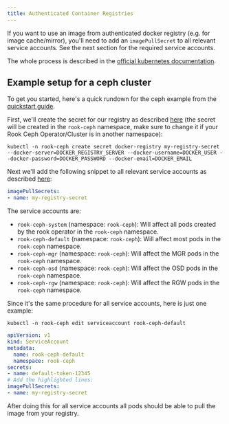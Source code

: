```yaml
---
title: Authenticated Container Registries
---
```


If you want to use an image from authenticated docker registry (e.g. for image cache/mirror), you'll need to
add an `imagePullSecret` to all relevant service accounts. See the next section for the required service accounts.

The whole process is described in the [official kubernetes documentation](https://kubernetes.io/docs/tasks/configure-pod-container/configure-service-account/#add-imagepullsecrets-to-a-service-account).

## Example setup for a ceph cluster

To get you started, here's a quick rundown for the ceph example from the [quickstart guide](../quickstart.md).

First, we'll create the secret for our registry as described [here](https://kubernetes.io/docs/concepts/containers/images/#specifying-imagepullsecrets-on-a-pod) (the secret will be created in the `rook-ceph` namespace, make sure to change it if your Rook Ceph Operator/Cluster is in another namespace):

```console
kubectl -n rook-ceph create secret docker-registry my-registry-secret --docker-server=DOCKER_REGISTRY_SERVER --docker-username=DOCKER_USER --docker-password=DOCKER_PASSWORD --docker-email=DOCKER_EMAIL
```

Next we'll add the following snippet to all relevant service accounts as described [here](https://kubernetes.io/docs/tasks/configure-pod-container/configure-service-account/#add-imagepullsecrets-to-a-service-account):

```yaml
imagePullSecrets:
- name: my-registry-secret
```

The service accounts are:

* `rook-ceph-system` (namespace: `rook-ceph`): Will affect all pods created by the rook operator in the `rook-ceph` namespace.
* `rook-ceph-default` (namespace: `rook-ceph`): Will affect most pods in the `rook-ceph` namespace.
* `rook-ceph-mgr` (namespace: `rook-ceph`): Will affect the MGR pods in the `rook-ceph` namespace.
* `rook-ceph-osd` (namespace: `rook-ceph`): Will affect the OSD pods in the `rook-ceph` namespace.
* `rook-ceph-rgw` (namespace: `rook-ceph`): Will affect the RGW pods in the `rook-ceph` namespace.

Since it's the same procedure for all service accounts, here is just one example:

```console
kubectl -n rook-ceph edit serviceaccount rook-ceph-default
```

```yaml
apiVersion: v1
kind: ServiceAccount
metadata:
  name: rook-ceph-default
  namespace: rook-ceph
secrets:
- name: default-token-12345
# Add the highlighted lines:
imagePullSecrets:
- name: my-registry-secret
```

After doing this for all service accounts all pods should be able to pull the image from your registry.
